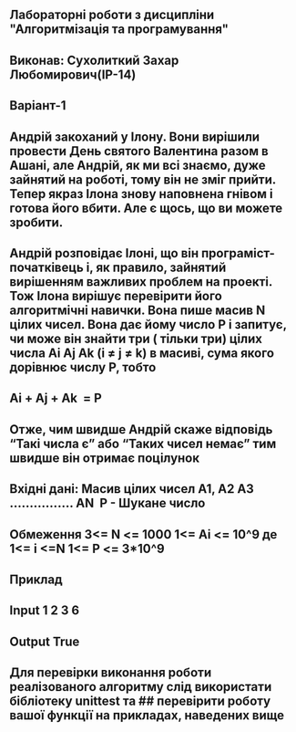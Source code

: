 ## Лабораторні роботи з дисципліни "Алгоритмізація та програмування"
## Виконав: Сухолиткий Захар Любомирович(ІР-14)
## Варіант-1
## Андрій закоханий у Ілону. Вони вирішили провести День святого Валентина разом в Ашані, але Андрій, як ми всі знаємо, дуже зайнятий на роботі, тому він не зміг прийти. Тепер якраз Ілона знову наповнена гнівом і готова його вбити. Але є щось, що ви можете зробити.
## Андрій розповідає Ілоні, що він програміст-початківець і, як правило, зайнятий вирішенням важливих проблем на проекті. Тож Ілона вирішує перевірити його алгоритмічні навички. Вона пише масив N цілих чисел. Вона дає йому число P і запитує, чи може він знайти три ( тільки три) цілих числа Ai Aj Ak (i ≠ j ≠ k) в масиві, сума якого дорівнює числу P, тобто
## Ai + Aj + Ak  = P
## Отже, чим швидше Андрій скаже відповідь “Такі числа є” або “Таких чисел немає” тим швидше він отримає поцілунок
## Вхідні дані: Масив цілих чисел A1, A2 A3 ……………. AN  Р - Шукане число 
## Обмеження 3<= N <= 1000 1<= Ai <= 10^9 де 1<= i <=N 1<= P <= 3*10^9
## Приклад
## Input 1 2 3 6
## Output True
## Для перевірки виконання роботи реалізованого алгоритму слід використати бібліотеку unittest та ## перевірити роботу вашої функції на прикладах, наведених вище
